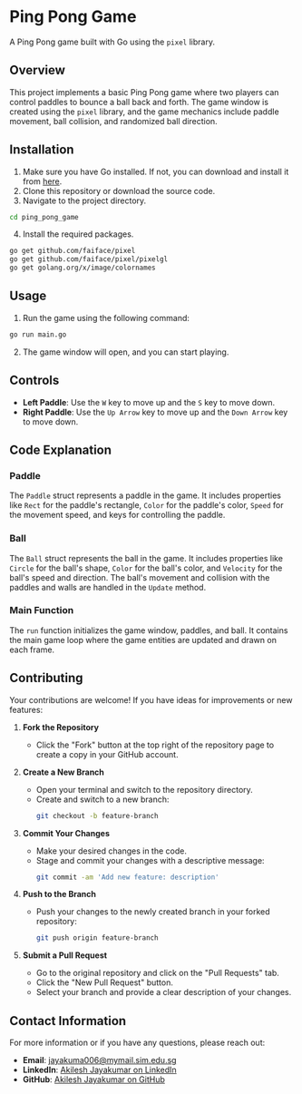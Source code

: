 # Ping Pong Game

A Ping Pong game built with Go using the `pixel` library.

## Overview

This project implements a basic Ping Pong game where two players can control paddles to bounce a ball back and forth. The game window is created using the `pixel` library, and the game mechanics include paddle movement, ball collision, and randomized ball direction.

## Installation

1. Make sure you have Go installed. If not, you can download and install it from [here](https://golang.org/dl/).
2. Clone this repository or download the source code.
3. Navigate to the project directory.

```sh
cd ping_pong_game
```

4. Install the required packages.

```sh
go get github.com/faiface/pixel
go get github.com/faiface/pixel/pixelgl
go get golang.org/x/image/colornames
```

## Usage

1. Run the game using the following command:

```sh
go run main.go
```

2. The game window will open, and you can start playing.

## Controls

- **Left Paddle**: Use the `W` key to move up and the `S` key to move down.
- **Right Paddle**: Use the `Up Arrow` key to move up and the `Down Arrow` key to move down.

## Code Explanation

### Paddle

The `Paddle` struct represents a paddle in the game. It includes properties like `Rect` for the paddle's rectangle, `Color` for the paddle's color, `Speed` for the movement speed, and keys for controlling the paddle.

### Ball

The `Ball` struct represents the ball in the game. It includes properties like `Circle` for the ball's shape, `Color` for the ball's color, and `Velocity` for the ball's speed and direction. The ball's movement and collision with the paddles and walls are handled in the `Update` method.

### Main Function

The `run` function initializes the game window, paddles, and ball. It contains the main game loop where the game entities are updated and drawn on each frame.

## Contributing

Your contributions are welcome! If you have ideas for improvements or new features:

1. **Fork the Repository**
   - Click the "Fork" button at the top right of the repository page to create a copy in your GitHub account.

2. **Create a New Branch**
   - Open your terminal and switch to the repository directory.
   - Create and switch to a new branch:
     ```bash
     git checkout -b feature-branch
     ```

3. **Commit Your Changes**
   - Make your desired changes in the code.
   - Stage and commit your changes with a descriptive message:
     ```bash
     git commit -am 'Add new feature: description'
     ```

4. **Push to the Branch**
   - Push your changes to the newly created branch in your forked repository:
     ```bash
     git push origin feature-branch
     ```

5. **Submit a Pull Request**
   - Go to the original repository and click on the "Pull Requests" tab.
   - Click the "New Pull Request" button.
   - Select your branch and provide a clear description of your changes.

## Contact Information

For more information or if you have any questions, please reach out:

- **Email**: [jayakuma006@mymail.sim.edu.sg](mailto:jayakuma006@mymail.sim.edu.sg)
- **LinkedIn**: [Akilesh Jayakumar on LinkedIn](https://www.linkedin.com/in/akileshjayakumar/)
- **GitHub**: [Akilesh Jayakumar on GitHub](https://github.com/akileshjayakumar)

